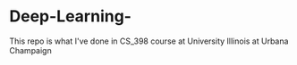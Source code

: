 # Deep-Learning-
This repo is what I've done in CS_398 course at University Illinois at Urbana Champaign

